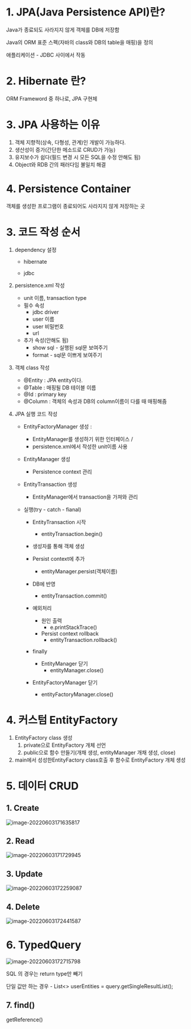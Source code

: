 # 1. JPA(Java Persistence API)란?

Java가 종료되도 사라지지 않게 객체를 DB에 저장함

Java의 ORM 표준 스펙(자바의 class와 DB의 table을 매핑)을 정의

애플리케이션 - JDBC 사이에서 작동

# 2. Hibernate 란?

ORM Frameword 중 하나로, JPA 구현체



# 3. JPA 사용하는 이유

1. 객체 지향적(상속, 다형성, 관계)인 개발이 가능하다.
2. 생산성이 증가(간단한 메소드로 CRUD가 가능)
3. 유지보수가 쉽다(필드 변경 시 모든 SQL을 수정 안해도 됨)
4. Object와 RDB 간의 패러다임 불일치 해결



# 4. Persistence Container

객체를 생성한 프로그램이 종료되어도 사라지지 않게 저장하는 곳



# 3. 코드 작성 순서

1. dependency 설정

   * hibernate

   * jdbc

2. persistence.xml 작성

   * unit 이름, transaction type 
   * 필수 속성
     * jdbc driver
     * user 이름
     * user 비밀번호
     * url
   * 추가 속성(안해도 됨)
     * show sql - 실행된 sql문 보여주기
     * format - sql문 이쁘게 보여주기

3. 객체 class 작성

   * @Entity : JPA entity이다.
   * @Table : 매핑될 DB 테이블 이름
   * @Id : primary key
   * @Column : 객체의 속성과 DB의 column이름이 다를 때 매핑해줌

4. JPA 실행 코드 작성

   * EntityFactoryManager 생성 : 

     * EntityManager를 생성하기 위한 인터페이스 /
     * persistence.xml에서 작성한 unit이름 사용

   * EntityManager 생성  

     * Persistence context 관리

   * EntityTransaction 생성 

     * EntityManager에서 transaction을 가져와 관리

   * 실행(try - catch - fianal)

     * EntityTransaction 시작
       * entityTransaction.begin()
     * 생성자를 통해 객체 생성
     * Persist context에 추가
       * entityManager.persist(객체이름)
     * DB에 반영 
       * entityTransaction.commit()
     * 예외처리
       * 원인 출력
         * e.printStackTrace()
       * Persist context rollback
         * entityTransaction.rollback()

     * finally
       * EntityManager 닫기
         * entityManager.close()
     * EntityFactoryManager 닫기
       * entityFactoryManager.close()



# 4. 커스텀 EntityFactory

1. EntityFactory class 생성
   1. private으로 EntityFactory 개체 선언
   2. public으로 함수 만들기(개채 생성, entityManager 개채 생성, close)
2. main에서 성성한EntityFactory class호출 후 함수로 EntityFactory 개체 생성



# 5. 데이터 CRUD

## 1. Create 

![image-20220603171635817](../../AppData/Roaming/Typora/typora-user-images/image-20220603171635817.png)



## 2. Read

![image-20220603171729945](../../AppData/Roaming/Typora/typora-user-images/image-20220603171729945.png) 



## 3. Update

![image-20220603172259087](../../AppData/Roaming/Typora/typora-user-images/image-20220603172259087.png)



## 4. Delete

![image-20220603172441587](../../AppData/Roaming/Typora/typora-user-images/image-20220603172441587.png)



# 6. TypedQuery

![image-20220603172715798](../../AppData/Roaming/Typora/typora-user-images/image-20220603172715798.png)

SQL 의 경우는 return type만 빼기

단일 값만 하는 경우 - List<> userEntities = query.getSingleResultList();



## 7. find()



getReference()

